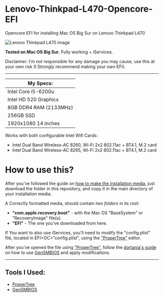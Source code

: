 # Lenovo-Thinkpad-L470-Opencore-EFI
Opencore EFI for installing Mac OS Big Sur on Lenovo Thinkpad L470



<img src="https://m.media-amazon.com/images/I/51TwKqhakhS.jpg" alt="Lenovo Thinkpad L470 image"/>

**Tested on Mac OS Big Sur**, Fully working + iServices.

Disclaimer: I'm not responsible for any damage you may cause, use this at your own risk (I Strongly recommend making your own EFI).

---

| My Specs:                                   |
|---------------------------------------------|
| Intel Core i5-6200u                         | 
| Intel HD 520 Graphics                       |
| 8GB DDR4 RAM (2133MHz)                      |
| 256GB SSD                                   |
| 1920x1080 14 inches                         |

Works with both configurable Intel Wifi Cards:
- Intel Dual Band Wireless-AC 8260, Wi-Fi 2x2 802.11ac + BT4.1, M.2 card
- Intel Dual Band Wireless-AC 8265, Wi-Fi 2x2 802.11ac + BT4.1, M.2 card

# How to use this?

After you've followed the guide on [how to make the installation media](https://dortania.github.io/OpenCore-Install-Guide/installer-guide/), just download the folder in this repository, and copy it in the main directory of your installation media.

A Correctly formatted media, should contain *two folders* in its root:
- **"com.apple.recovery.boot"** - with the Mac OS "BaseSystem" or "RecoveryImage" file(s).
- **"EFI"** - The one you've downloaded from here.

If You want to also use iServices, you'll need to modify the "config.plist" file, located in EFI>OC>"config.plist", using the ["ProperTree"](https://github.com/corpnewt/ProperTree) editor.

After you've opened the file using ["ProperTree"](https://github.com/corpnewt/ProperTree), follow the  [dortania's guide](https://dortania.github.io/OpenCore-Install-Guide/config-laptop.plist/ivy-bridge.html#platforminfo) on how to use [GenSMBIOS](https://github.com/corpnewt/GenSMBIOS) and apply modifications.
___




## Tools I Used:
- [ProperTree](https://github.com/corpnewt/ProperTree)
- [GenSMBIOS](https://github.com/corpnewt/GenSMBIOS)
